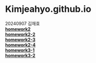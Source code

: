 # Kimjeahyo.github.io

20240907 김재효 <br/>
              [**homework2**](https://Kimjeahyo.github.io/homework2.html) <br/>
              [**homework2-2**](https://Kimjeahyo.github.io/homework2-2.html)<br/>
              [**homework2-3**](https://Kimjeahyo.github.io/homework2-3.html)<br/>
              [**homework2-4**](https://Kimjeahyo.github.io/homework2-4.html)<br/>
              [**homework3-1**](https://Kimjeahyo.github.io/homework3-1.jpg)<br/>
              [**homework3-2**](https://Kimjeahyo.github.io/homework3-2.jpg)<br/>
